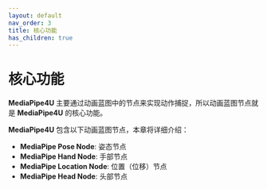```yaml
---
layout: default
nav_order: 3
title: 核心功能
has_children: true
---
```


# 核心功能

**MediaPipe4U** 主要通过动画蓝图中的节点来实现动作捕捉，所以动画蓝图节点就是 **MediaPipe4U** 的核心功能。   

**MediaPipe4U** 包含以下动画蓝图节点，本章将详细介绍：

- **MediaPipe Pose Node**: 姿态节点
- **MediaPipe Hand Node**: 手部节点
- **MediaPipe Location Node**: 位置（位移）节点
- **MediaPipe Head Node**: 头部节点

